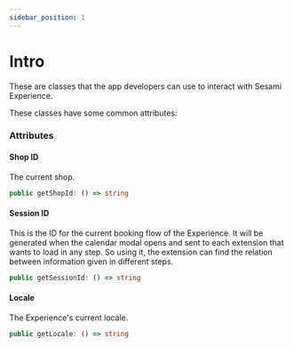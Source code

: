```yaml
---
sidebar_position: 1
---
```


# Intro
These are classes that the app developers can use to interact with Sesami Experience.

These classes have some common attributes:

### Attributes

#### Shop ID
The current shop.

```ts
public getShopId: () => string
```

#### Session ID
This is the ID for the current booking flow of the Experience. It will be generated when the calendar modal opens and sent to each extension that wants to load in any step.
So using it, the extension can find the relation between information given in different steps.

```ts
public getSessionId: () => string
```

#### Locale
The Experience's current locale.

```ts
public getLocale: () => string
```
